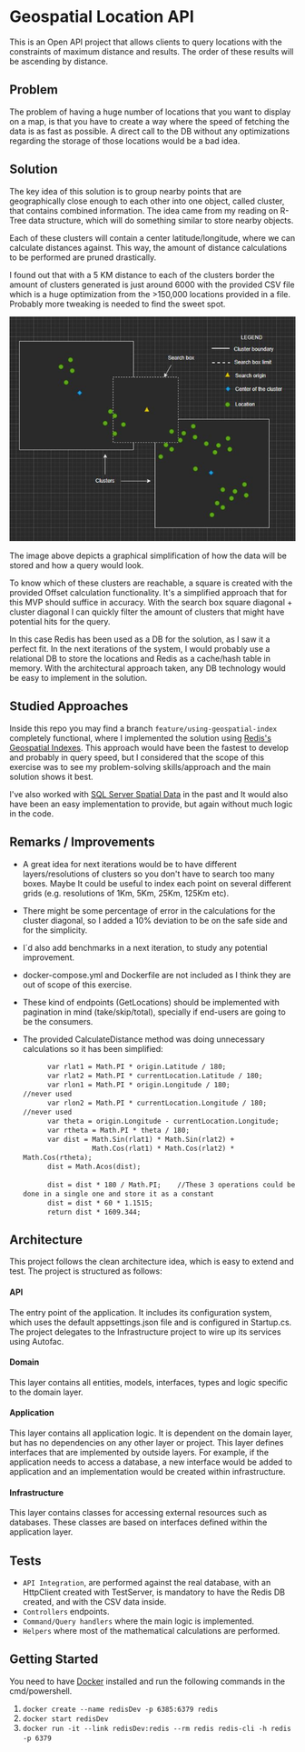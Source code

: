 # Geospatial Location API

This is an Open API project that allows clients to query locations with the constraints of maximum distance and results. The order of these results will be ascending by distance.

## Problem

The problem of having a huge number of locations that you want to display on a map, is that you have to create a way where the speed of fetching the data is as fast as possible. A direct call to the DB without any optimizations regarding the storage of those locations would be a bad idea.

## Solution

The key idea of this solution is to group nearby points that are geographically close enough to each other into one object, called cluster, that contains combined information. The idea came from my reading on R-Tree data structure, which will do something similar to store nearby objects.

Each of these clusters will contain a center latitude/longitude, where we can calculate distances against. This way, the amount of distance calculations to be performed are pruned drastically.

I found out that with a 5 KM distance to each of the clusters border the amount of clusters generated is just around 6000 with the provided CSV file which is a huge optimization from the >150,000 locations provided in a file. Probably more tweaking is needed to find the sweet spot.

![alt text](https://github.com/dvallecillo/geospatial-location-api/blob/main/location-search.JPG?raw=true)

The image above depicts a graphical simplification of how the data will be stored and how a query would look.

To know which of these clusters are reachable, a square is created with the provided Offset calculation functionality. It's a simplified approach that for this MVP should suffice in accuracy. With the search box square diagonal + cluster diagonal I can quickly filter the amount of clusters that might have potential hits for the query.

In this case Redis has been used as a DB for the solution, as I saw it a perfect fit. In the next iterations of the system, I would probably use a relational DB to store the locations and Redis as a cache/hash table in memory. With the architectural approach taken, any DB technology would be easy to implement in the solution.

## Studied Approaches

Inside this repo you may find a branch `feature/using-geospatial-index` completely functional, where I implemented the solution using [Redis's Geospatial Indexes](https://redis.io/commands/geodist). This approach would have been the fastest to develop and probably in query speed, but I considered that the scope of this exercise was to see my problem-solving skills/approach and the main solution shows it best.

I've also worked with [SQL Server Spatial Data](https://docs.microsoft.com/es-es/sql/relational-databases/spatial/spatial-data-sql-server?view=sql-server-ver15) in the past and It would also have been an easy implementation to provide, but again without much logic in the code.

## Remarks / Improvements

- A great idea for next iterations would be to have different layers/resolutions of clusters so you don't have to search too many boxes. Maybe It could be useful to index each point on several different grids (e.g. resolutions of 1Km, 5Km, 25Km, 125Km etc).
- There might be some percentage of error in the calculations for the cluster diagonal, so I added a 10% deviation to be on the safe side and for the simplicity.
- I´d also add benchmarks in a next iteration, to study any potential improvement.
- docker-compose.yml and Dockerfile are not included as I think they are out of scope of this exercise.
- These kind of endpoints (GetLocations) should be implemented with pagination in mind (take/skip/total), specially if end-users are going to be the consumers.
- The provided CalculateDistance method was doing unnecessary calculations so it has been simplified:

            var rlat1 = Math.PI * origin.Latitude / 180;
            var rlat2 = Math.PI * currentLocation.Latitude / 180;
            var rlon1 = Math.PI * origin.Longitude / 180;           //never used
            var rlon2 = Math.PI * currentLocation.Longitude / 180;  //never used
            var theta = origin.Longitude - currentLocation.Longitude;
            var rtheta = Math.PI * theta / 180;
            var dist = Math.Sin(rlat1) * Math.Sin(rlat2) +
                       Math.Cos(rlat1) * Math.Cos(rlat2) * Math.Cos(rtheta);
            dist = Math.Acos(dist);

            dist = dist * 180 / Math.PI;    //These 3 operations could be done in a single one and store it as a constant
            dist = dist * 60 * 1.1515;
            return dist * 1609.344;

## Architecture

This project follows the clean architecture idea, which is easy to extend and test. The project is structured as follows:

#### API

The entry point of the application. It includes its configuration system, which uses the default appsettings.json file and is configured in Startup.cs. The project delegates to the Infrastructure project to wire up its services using Autofac.

#### Domain

This layer contains all entities, models, interfaces, types and logic specific to the domain layer.

#### Application

This layer contains all application logic. It is dependent on the domain layer, but has no dependencies on any other layer or project. This layer defines interfaces that are implemented by outside layers. For example, if the application needs to access a database, a new interface would be added to application and an implementation would be created within infrastructure.

#### Infrastructure

This layer contains classes for accessing external resources such as databases. These classes are based on interfaces defined within the application layer.

## Tests

- `API Integration`, are performed against the real database, with an HttpClient created with TestServer, is mandatory to have the Redis DB created, and with the CSV data inside.
- `Controllers` endpoints.
- `Command/Query handlers` where the main logic is implemented.
- `Helpers` where most of the mathematical calculations are performed.

## Getting Started

You need to have [Docker](https://www.docker.com/get-started) installed and run the following commands in the cmd/powershell.

1.  `docker create --name redisDev -p 6385:6379 redis`
2.  `docker start redisDev`
3.  `docker run -it --link redisDev:redis --rm redis redis-cli -h redis -p 6379`
